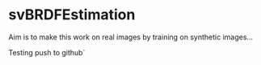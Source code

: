 # svBRDFEstimation

Aim is to make this work on real images by training on synthetic images...

Testing push to github`
